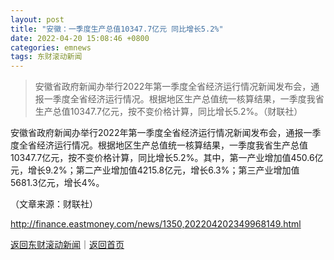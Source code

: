 ```yaml
---
layout: post
title: "安徽：一季度生产总值10347.7亿元 同比增长5.2%"
date: 2022-04-20 15:08:46 +0800
categories: emnews
tags: 东财滚动新闻
---
```

> 安徽省政府新闻办举行2022年第一季度全省经济运行情况新闻发布会，通报一季度全省经济运行情况。根据地区生产总值统一核算结果，一季度我省生产总值10347.7亿元，按不变价格计算，同比增长5.2%。（财联社）

<p>安徽省政府新闻办举行2022年第一季度全省经济运行情况新闻发布会，通报一季度全省经济运行情况。根据地区生产总值统一核算结果，一季度我省生产总值10347.7亿元，按不变价格计算，同比增长5.2%。其中，第一产业增加值450.6亿元，增长9.2%；第二产业增加值4215.8亿元，增长6.3%；第三产业增加值5681.3亿元，增长4%。</p><p class="em_media">（文章来源：财联社）</p>

<http://finance.eastmoney.com/news/1350,202204202349968149.html>

[返回东财滚动新闻](//finews.withounder.com/emnews/)｜[返回首页](//finews.withounder.com/)